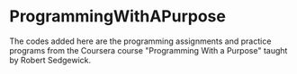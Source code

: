# ProgrammingWithAPurpose
The codes added here are the programming assignments and practice programs from the Coursera course "Programming With a Purpose" taught by Robert Sedgewick.
